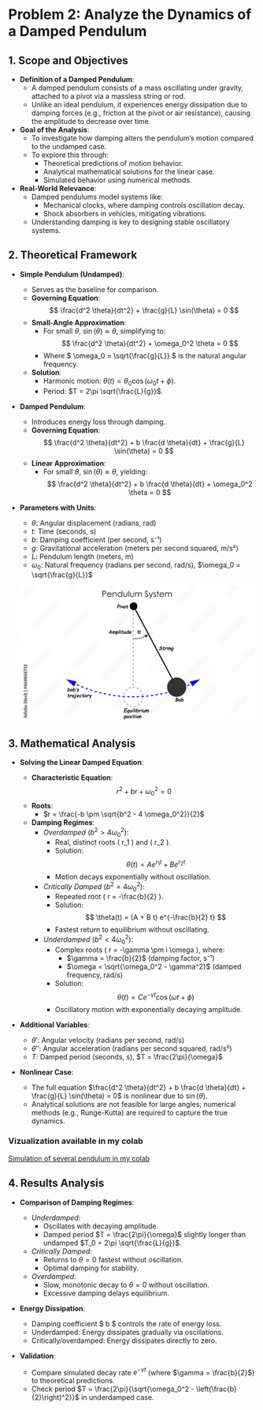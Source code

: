 # Problem 2: Analyze the Dynamics of a Damped Pendulum

## 1. Scope and Objectives

- **Definition of a Damped Pendulum**:
  - A damped pendulum consists of a mass oscillating under gravity, attached to a pivot via a massless string or rod.
  - Unlike an ideal pendulum, it experiences energy dissipation due to damping forces (e.g., friction at the pivot or air resistance), causing the amplitude to decrease over time.
- **Goal of the Analysis**:
  - To investigate how damping alters the pendulum’s motion compared to the undamped case.
  - To explore this through:
    - Theoretical predictions of motion behavior.
    - Analytical mathematical solutions for the linear case.
    - Simulated behavior using numerical methods.
- **Real-World Relevance**:
  - Damped pendulums model systems like:
    - Mechanical clocks, where damping controls oscillation decay.
    - Shock absorbers in vehicles, mitigating vibrations.
  - Understanding damping is key to designing stable oscillatory systems.

## 2. Theoretical Framework

- **Simple Pendulum (Undamped)**:
  - Serves as the baseline for comparison.
  - **Governing Equation**:
    $$
    \frac{d^2 \theta}{dt^2} + \frac{g}{L} \sin(\theta) = 0
    $$
  - **Small-Angle Approximation**:
    - For small $\theta$, $\sin(\theta) \approx \theta$, simplifying to:
      $$
      \frac{d^2 \theta}{dt^2} + \omega_0^2 \theta = 0
      $$
    - Where $ \omega_0 = \sqrt{\frac{g}{L}} $ is the natural angular frequency.
  - **Solution**:
    - Harmonic motion: $\theta(t) = \theta_0 \cos(\omega_0 t + \phi)$.
    - Period: $T = 2\pi \sqrt{\frac{L}{g}}$.

- **Damped Pendulum**:
  - Introduces energy loss through damping.
  - **Governing Equation**:
    $$
    \frac{d^2 \theta}{dt^2} + b \frac{d \theta}{dt} + \frac{g}{L} \sin(\theta) = 0
    $$
  - **Linear Approximation**:
    - For small $\theta$, $\sin(\theta) \approx \theta$, yielding:
      $$
      \frac{d^2 \theta}{dt^2} + b \frac{d \theta}{dt} + \omega_0^2 \theta = 0
      $$

- **Parameters with Units**:
  - $\theta$: Angular displacement (radians, rad)
  - $t$: Time (seconds, s)
  - $b$: Damping coefficient (per second, s⁻¹)
  - $g$: Gravitational acceleration (meters per second squared, m/s²)
  - $L$: Pendulum length (meters, m)
  - $\omega_0$: Natural frequency (radians per second, rad/s), $\omega_0 = \sqrt{\frac{g}{L}}$

  ![alt text](image-4.png)

## 3. Mathematical Analysis

- **Solving the Linear Damped Equation**:
  - **Characteristic Equation**:
    $$
    r^2 + b r + \omega_0^2 = 0
    $$
  - **Roots**:
    - $r = \frac{-b \pm \sqrt{b^2 - 4 \omega_0^2}}{2}$
  - **Damping Regimes**:
    - *Overdamped* ($b^2 > 4 \omega_0^2$):
      - Real, distinct roots \( r_1 \) and \( r_2 \).
      - Solution:
        $$
        \theta(t) = A e^{r_1 t} + B e^{r_2 t}
        $$
      - Motion decays exponentially without oscillation.
    - *Critically Damped* ($b^2 = 4 \omega_0^2$):
      - Repeated root \( r = -\frac{b}{2} \).
      - Solution:
        $$
        \theta(t) = (A + B t) e^{-\frac{b}{2} t}
        $$
      - Fastest return to equilibrium without oscillating.
    - *Underdamped* ($b^2 < 4 \omega_0^2$):
      - Complex roots \( r = -\gamma \pm i \omega \), where:
        - $\gamma = \frac{b}{2}$ (damping factor, s⁻¹)
        - $\omega = \sqrt{\omega_0^2 - \gamma^2}$ (damped frequency, rad/s)
      - Solution:
        $$
        \theta(t) = C e^{-\gamma t} \cos(\omega t + \phi)
        $$
      - Oscillatory motion with exponentially decaying amplitude.

- **Additional Variables**:
  - $\theta'$: Angular velocity (radians per second, rad/s)
  - $\theta''$: Angular acceleration (radians per second squared, rad/s²)
  - $T$: Damped period (seconds, s), $T = \frac{2\pi}{\omega}$

- **Nonlinear Case**:
  - The full equation $\frac{d^2 \theta}{dt^2} + b \frac{d \theta}{dt} + \frac{g}{L} \sin(\theta) = 0$ is nonlinear due to $\sin(\theta)$.
  - Analytical solutions are not feasible for large angles; numerical methods (e.g., Runge-Kutta) are required to capture the true dynamics.

### Vizualization available in my colab

[Simulation of several pendulum in my colab](https://colab.research.google.com/drive/14HV1BIjMX1YDGW0z-BtBkJoUXG2uz6u2#scrollTo=_k1Bu9c5w4-S)
## 4. Results Analysis

- **Comparison of Damping Regimes**:
  - *Underdamped*:
    - Oscillates with decaying amplitude.
    - Damped period $T = \frac{2\pi}{\omega}$ slightly longer than undamped $T_0 = 2\pi \sqrt{\frac{L}{g}}$.
  - *Critically Damped*:
    - Returns to $\theta = 0$ fastest without oscillation.
    - Optimal damping for stability.
  - *Overdamped*:
    - Slow, monotonic decay to $\theta = 0$ without oscillation.
    - Excessive damping delays equilibrium.

- **Energy Dissipation**:
  - Damping coefficient $ b $ controls the rate of energy loss.
  - Underdamped: Energy dissipates gradually via oscillations.
  - Critically/overdamped: Energy dissipates directly to zero.

- **Validation**:
  - Compare simulated decay rate $e^{-\gamma t}$ (where $\gamma = \frac{b}{2}$) to theoretical predictions.
  - Check period $T = \frac{2\pi}{\sqrt{\omega_0^2 - \left(\frac{b}{2}\right)^2}}$ in underdamped case.
  